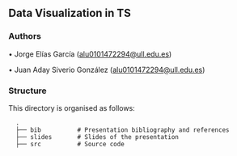## Data Visualization in TS

### Authors 

  • Jorge Elías García (alu0101472294@ull.edu.es)

  • Juan Aday Siverio González (alu0101472294@ull.edu.es)

### Structure

This directory is organised as follows:

      .
      ├── bib          # Presentation bibliography and references
      ├── slides       # Slides of the presentation
      ├── src          # Source code
      
